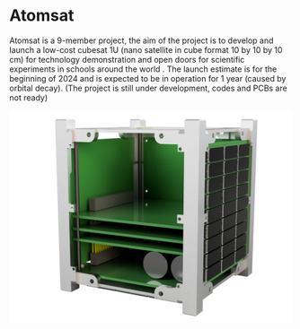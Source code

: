# Atomsat
Atomsat is a 9-member project, the aim of the project is to develop and launch a low-cost cubesat 1U (nano satellite in cube format 10 by 10 by 10 cm) for technology demonstration and open doors for scientific experiments in schools around the world . The launch estimate is for the beginning of 2024 and is expected to be in operation for 1 year (caused by orbital decay).
(The project is still under development, codes and PCBs are not ready)

<img src="image/cubesatv2_2023-Feb-21_06-02-17PM-000_CustomizedView32929968966_png_alpha.png" width="700">
